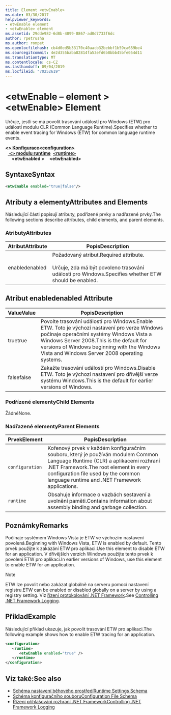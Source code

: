 ```yaml
---
title: Element <etwEnable>
ms.date: 03/30/2017
helpviewer_keywords:
- etwEnable element
- <etwEnable> element
ms.assetid: 29dde982-6d8b-4099-8867-ad0d7733f6dc
author: rpetrusha
ms.author: ronpet
ms.openlocfilehash: cb4d0ed5b33170c40aacb32bebbf1b59ca659be4
ms.sourcegitcommit: 4e2d355baba82814fa53efd6b8bbb45bfe054d11
ms.translationtype: MT
ms.contentlocale: cs-CZ
ms.lasthandoff: 09/04/2019
ms.locfileid: "70252619"
---
```

# <a name="etwenable-element"></a><span data-ttu-id="fc819-102">\<etwEnable – element ></span><span class="sxs-lookup"><span data-stu-id="fc819-102">\<etwEnable> Element</span></span>
<span data-ttu-id="fc819-103">Určuje, jestli se má povolit trasování událostí pro Windows (ETW) pro události modulu CLR (Common Language Runtime).</span><span class="sxs-lookup"><span data-stu-id="fc819-103">Specifies whether to enable event tracing for Windows (ETW) for common language runtime events.</span></span>  
  
<span data-ttu-id="fc819-104">[ **\<> Konfigurace**](../configuration-element.md)</span><span class="sxs-lookup"><span data-stu-id="fc819-104">[**\<configuration>**](../configuration-element.md)</span></span>\
<span data-ttu-id="fc819-105">&nbsp;&nbsp;[ **\<> modulu runtime**](runtime-element.md)</span><span class="sxs-lookup"><span data-stu-id="fc819-105">&nbsp;&nbsp;[**\<runtime>**](runtime-element.md)</span></span>\
<span data-ttu-id="fc819-106">&nbsp;&nbsp;&nbsp;&nbsp; **\<etwEnabled >**</span><span class="sxs-lookup"><span data-stu-id="fc819-106">&nbsp;&nbsp;&nbsp;&nbsp;**\<etwEnabled>**</span></span>  
  
## <a name="syntax"></a><span data-ttu-id="fc819-107">Syntaxe</span><span class="sxs-lookup"><span data-stu-id="fc819-107">Syntax</span></span>  
  
```xml  
<etwEnable enabled="true|false"/>  
```  
  
## <a name="attributes-and-elements"></a><span data-ttu-id="fc819-108">Atributy a elementy</span><span class="sxs-lookup"><span data-stu-id="fc819-108">Attributes and Elements</span></span>  
 <span data-ttu-id="fc819-109">Následující části popisují atributy, podřízené prvky a nadřazené prvky.</span><span class="sxs-lookup"><span data-stu-id="fc819-109">The following sections describe attributes, child elements, and parent elements.</span></span>  
  
### <a name="attributes"></a><span data-ttu-id="fc819-110">Atributy</span><span class="sxs-lookup"><span data-stu-id="fc819-110">Attributes</span></span>  
  
|<span data-ttu-id="fc819-111">Atribut</span><span class="sxs-lookup"><span data-stu-id="fc819-111">Attribute</span></span>|<span data-ttu-id="fc819-112">Popis</span><span class="sxs-lookup"><span data-stu-id="fc819-112">Description</span></span>|  
|---------------|-----------------|  
|<span data-ttu-id="fc819-113">enabled</span><span class="sxs-lookup"><span data-stu-id="fc819-113">enabled</span></span>|<span data-ttu-id="fc819-114">Požadovaný atribut.</span><span class="sxs-lookup"><span data-stu-id="fc819-114">Required attribute.</span></span><br /><br /> <span data-ttu-id="fc819-115">Určuje, zda má být povoleno trasování událostí pro Windows.</span><span class="sxs-lookup"><span data-stu-id="fc819-115">Specifies whether ETW should be enabled.</span></span>|  
  
## <a name="enabled-attribute"></a><span data-ttu-id="fc819-116">Atribut enabled</span><span class="sxs-lookup"><span data-stu-id="fc819-116">enabled Attribute</span></span>  
  
|<span data-ttu-id="fc819-117">Value</span><span class="sxs-lookup"><span data-stu-id="fc819-117">Value</span></span>|<span data-ttu-id="fc819-118">Popis</span><span class="sxs-lookup"><span data-stu-id="fc819-118">Description</span></span>|  
|-----------|-----------------|  
|<span data-ttu-id="fc819-119">true</span><span class="sxs-lookup"><span data-stu-id="fc819-119">true</span></span>|<span data-ttu-id="fc819-120">Povolte trasování událostí pro Windows.</span><span class="sxs-lookup"><span data-stu-id="fc819-120">Enable ETW.</span></span> <span data-ttu-id="fc819-121">Toto je výchozí nastavení pro verze Windows počínaje operačními systémy Windows Vista a Windows Server 2008.</span><span class="sxs-lookup"><span data-stu-id="fc819-121">This is the default for versions of Windows beginning with the Windows Vista and Windows Server 2008 operating systems.</span></span>|  
|<span data-ttu-id="fc819-122">false</span><span class="sxs-lookup"><span data-stu-id="fc819-122">false</span></span>|<span data-ttu-id="fc819-123">Zakažte trasování událostí pro Windows.</span><span class="sxs-lookup"><span data-stu-id="fc819-123">Disable ETW.</span></span> <span data-ttu-id="fc819-124">Toto je výchozí nastavení pro dřívější verze systému Windows.</span><span class="sxs-lookup"><span data-stu-id="fc819-124">This is the default for earlier versions of Windows.</span></span>|  
  
### <a name="child-elements"></a><span data-ttu-id="fc819-125">Podřízené elementy</span><span class="sxs-lookup"><span data-stu-id="fc819-125">Child Elements</span></span>  
 <span data-ttu-id="fc819-126">Žádné</span><span class="sxs-lookup"><span data-stu-id="fc819-126">None.</span></span>  
  
### <a name="parent-elements"></a><span data-ttu-id="fc819-127">Nadřazené elementy</span><span class="sxs-lookup"><span data-stu-id="fc819-127">Parent Elements</span></span>  
  
|<span data-ttu-id="fc819-128">Prvek</span><span class="sxs-lookup"><span data-stu-id="fc819-128">Element</span></span>|<span data-ttu-id="fc819-129">Popis</span><span class="sxs-lookup"><span data-stu-id="fc819-129">Description</span></span>|  
|-------------|-----------------|  
|`configuration`|<span data-ttu-id="fc819-130">Kořenový prvek v každém konfiguračním souboru, který je používán modulem Common Language Runtime (CLR) a aplikacemi rozhraní .NET Framework.</span><span class="sxs-lookup"><span data-stu-id="fc819-130">The root element in every configuration file used by the common language runtime and .NET Framework applications.</span></span>|  
|`runtime`|<span data-ttu-id="fc819-131">Obsahuje informace o vazbách sestavení a uvolnění paměti.</span><span class="sxs-lookup"><span data-stu-id="fc819-131">Contains information about assembly binding and garbage collection.</span></span>|  
  
## <a name="remarks"></a><span data-ttu-id="fc819-132">Poznámky</span><span class="sxs-lookup"><span data-stu-id="fc819-132">Remarks</span></span>  
 <span data-ttu-id="fc819-133">Počínaje systémem Windows Vista je ETW ve výchozím nastavení povolená.</span><span class="sxs-lookup"><span data-stu-id="fc819-133">Beginning with Windows Vista, ETW is enabled by default.</span></span> <span data-ttu-id="fc819-134">Tento prvek použijte k zakázání ETW pro aplikaci.</span><span class="sxs-lookup"><span data-stu-id="fc819-134">Use this element to disable ETW for an application.</span></span> <span data-ttu-id="fc819-135">V dřívějších verzích Windows použijte tento prvek k povolení ETW pro aplikaci.</span><span class="sxs-lookup"><span data-stu-id="fc819-135">In earlier versions of Windows, use this element to enable ETW for an application.</span></span>  
  
> [!NOTE]
> <span data-ttu-id="fc819-136">ETW lze povolit nebo zakázat globálně na serveru pomocí nastavení registru.</span><span class="sxs-lookup"><span data-stu-id="fc819-136">ETW can be enabled or disabled globally on a server by using a registry setting.</span></span> <span data-ttu-id="fc819-137">Viz [řízení protokolování .NET Framework](../../../performance/controlling-logging.md).</span><span class="sxs-lookup"><span data-stu-id="fc819-137">See [Controlling .NET Framework Logging](../../../performance/controlling-logging.md).</span></span>  
  
## <a name="example"></a><span data-ttu-id="fc819-138">Příklad</span><span class="sxs-lookup"><span data-stu-id="fc819-138">Example</span></span>  
 <span data-ttu-id="fc819-139">Následující příklad ukazuje, jak povolit trasování ETW pro aplikaci.</span><span class="sxs-lookup"><span data-stu-id="fc819-139">The following example shows how to enable ETW tracing for an application.</span></span>  
  
```xml  
<configuration>  
   <runtime>  
      <etwEnable enabled="true" />  
   </runtime>  
</configuration>  
```  
  
## <a name="see-also"></a><span data-ttu-id="fc819-140">Viz také:</span><span class="sxs-lookup"><span data-stu-id="fc819-140">See also</span></span>

- [<span data-ttu-id="fc819-141">Schéma nastavení běhového prostředí</span><span class="sxs-lookup"><span data-stu-id="fc819-141">Runtime Settings Schema</span></span>](index.md)
- [<span data-ttu-id="fc819-142">Schéma konfiguračního souboru</span><span class="sxs-lookup"><span data-stu-id="fc819-142">Configuration File Schema</span></span>](../index.md)
- [<span data-ttu-id="fc819-143">Řízení přihlašování rozhraní .NET Framework</span><span class="sxs-lookup"><span data-stu-id="fc819-143">Controlling .NET Framework Logging</span></span>](../../../performance/controlling-logging.md)
